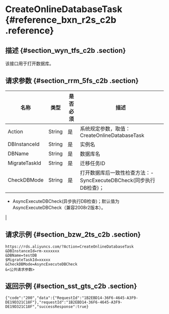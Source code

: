 # CreateOnlineDatabaseTask {#reference_bxn_r2s_c2b .reference}

## 描述 {#section_wyn_tfs_c2b .section}

该接口用于打开数据库。

## 请求参数 {#section_rrm_5fs_c2b .section}

|名称|类型|是否必须|描述|
|--|--|----|--|
|Action|String|是|系统规定参数，取值：CreateOnlineDatabaseTask|
|DBInstanceId|String|是|实例名|
|DBName|String|是|数据库名|
|MigrateTaskId|String|是|迁移任务ID|
|CheckDBMode|String|是|打开数据库后一致性检查方法：-   SyncExecuteDBCheck\(同步执行DB检查\)；
-   AsyncExecuteDBCheck\(异步执行DB检查\)；默认值为AsyncExecuteDBCheck（兼容2008r2版本）。

 |

## 请求示例 {#section_bzw_2ts_c2b .section}

```
https://rds.aliyuncs.com/?Action=CreateOnlineDatabaseTask
&DBInstanceId=rm-xxxxxxx
&DBName=testDB
$MigrateTaskId=xxxxx
&CheckDBMode=AsyncExecuteDBCheck
&<公共请求参数>
```

## 返回示例 {#section_sst_gts_c2b .section}

```
{"code":"200","data":{"RequestId":"1B2EBD14-36F6-4645-A3F9-DE19D321C18F"},"requestId":"1B2EBD14-36F6-4645-A3F9-DE19D321C18F","successResponse":true}
```

